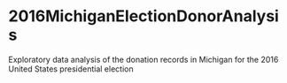 # 2016MichiganElectionDonorAnalysis
Exploratory data analysis of the donation records in Michigan for the 2016 United States presidential election
